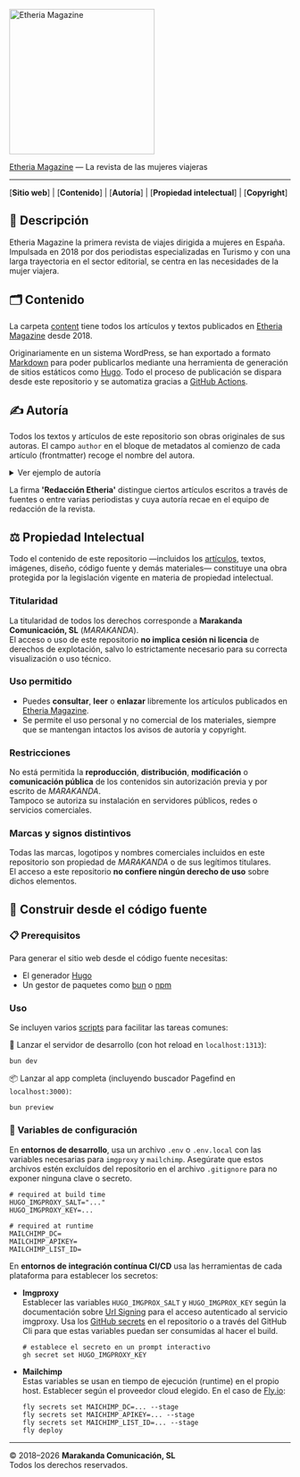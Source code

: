 [autoría]: #autoría
[bun]: https://bun.com/
[contenido]: #contenido
[copyright]: #copyright
[etheria magazine]: https://etheriamagazine.com
[fly.io]: https://fly.io
[github actions]: https://github.com/features/actions
[hugo]: https://gohugo.io
[npm]: https://nodejs.org/en
[markdown]: https://en.wikipedia.org/wiki/Markdown
[propiedad intelectual]: #propiedad-intelectual
[scripts]: ./scripts/
[sitio web]: https://etheriamagazine.com

<a href="https://etheriamagazine.com/"><img src="https://github.com/user-attachments/assets/acfbd4df-7af3-46b3-b5f6-5e51ce692b66" width="260" alt="Etheria Magazine" /></a>

[Etheria Magazine] — La revista de las mujeres viajeras

---

[**Sitio web**] | [**Contenido**] | [**Autoría**] | [**Propiedad intelectual**] | [**Copyright**]

## 📰 Descripción

Etheria Magazine la primera revista de viajes dirigida a mujeres en España. Impulsada
en 2018 por dos periodistas especializadas en Turismo y con una larga trayectoria en
el sector editorial, se centra en las necesidades de la mujer viajera.

## 🗂️ Contenido

La carpeta [content](./content) tiene todos los artículos y textos publicados en
[Etheria Magazine](https://etheriamagazine.com) desde 2018. 

Originariamente en un sistema WordPress, se han exportado a formato [Markdown]
para poder publicarlos mediante una herramienta de generación de sitios
estáticos como [Hugo]. Todo el proceso de publicación se dispara desde este
repositorio y se automatiza gracias a [GitHub Actions].

## ✍️ Autoría

Todos los textos y artículos de este repositorio son obras originales de sus
autoras. El campo `author` en el bloque de metadatos al comienzo
de cada artículo (frontmatter) recoge el nombre del autora.

<details>
  <summary>Ver ejemplo de autoría</summary>

```
---
title: "Ruta en coche por Irlanda: condados de Cork y Kerry"
date: 2023-12-30
cover: https://fotos.etheriamagazine.com/2023/12/irlanda-isla-Garinish.jpg
categories: 
  - viajar-con-amigas
tags: 
  - europa
authors: 
  - Pepa G. Marín
---

Entre brumas, bosques, lagos...
```

</details>


La firma **'Redacción Etheria'** distingue ciertos artículos escritos a través
de fuentes o entre varias periodistas y cuya autoría recae en el equipo de
redacción de la revista.

## ⚖️ Propiedad Intelectual

Todo el contenido de este repositorio —incluidos los [artículos](content/posts), textos, imágenes, diseño, código fuente y demás materiales— constituye una obra protegida por la legislación vigente en materia de propiedad intelectual.

### Titularidad  
La titularidad de todos los derechos corresponde a **Marakanda Comunicación, SL** (*MARAKANDA*).  
El acceso o uso de este repositorio **no implica cesión ni licencia** de derechos de explotación, salvo lo estrictamente necesario para su correcta visualización o uso técnico.

### Uso permitido  
- Puedes **consultar**, **leer** o **enlazar** libremente los artículos publicados en [Etheria Magazine](https://etheriamagazine.com).  
- Se permite el uso personal y no comercial de los materiales, siempre que se mantengan intactos los avisos de autoría y copyright.

### Restricciones  
No está permitida la **reproducción**, **distribución**, **modificación** o **comunicación pública** de los contenidos sin autorización previa y por escrito de *MARAKANDA*.  
Tampoco se autoriza su instalación en servidores públicos, redes o servicios comerciales.

### Marcas y signos distintivos  
Todas las marcas, logotipos y nombres comerciales incluidos en este repositorio son propiedad de *MARAKANDA* o de sus legítimos titulares.  
El acceso a este repositorio **no confiere ningún derecho de uso** sobre dichos elementos.


## 🧰 Construir desde el código fuente

### 📋 Prerequisitos
Para generar el sitio web desde el código fuente necesitas:
- El generador [Hugo]
- Un gestor de paquetes como [bun] o [npm]

### Uso
Se incluyen varios [scripts] para facilitar las tareas comunes:

🚀 Lanzar el servidor de desarrollo (con hot reload en `localhost:1313`):

```shell
bun dev
```

📦 Lanzar al app completa (incluyendo buscador Pagefind en `localhost:3000)`:

```shell
bun preview
```

### 🔧 Variables de configuración

En **entornos de desarrollo**, usa un archivo `.env` o `.env.local` con las
variables necesarias para `imgproxy` y `mailchimp`. Asegúrate que estos archivos
estén excluídos del repositorio en el archivo `.gitignore` para no exponer
ninguna clave o secreto.

```dosini
# required at build time 
HUGO_IMGPROXY_SALT="..."
HUGO_IMGPROXY_KEY=...

# required at runtime 
MAILCHIMP_DC=
MAILCHIMP_APIKEY=
MAILCHIMP_LIST_ID=
```

En **entornos de integración contínua CI/CD** usa las herramientas de cada
plataforma para establecer los secretos:

- **Imgproxy**  
Establecer las variables `HUGO_IMGPROX_SALT` y `HUGO_IMGPROX_KEY` según la
documentación sobre [Url Signing](https://docs.imgproxy.net/usage/signing_url)
para el acceso autenticado al servicio imgproxy. Usa los [GitHub
secrets](https://docs.github.com/es/actions/how-tos/write-workflows/choose-what-workflows-do/use-secrets)
en el repositorio o a través del GitHub Cli para que estas variables puedan ser
consumidas al hacer el build.

  ```shell
  # establece el secreto en un prompt interactivo
  gh secret set HUGO_IMGPROXY_KEY
  ```

- **Mailchimp**  
Estas variables se usan en tiempo de ejecución (runtime) en el propio host. Establecer según el
proveedor cloud elegido. En el caso de [Fly.io]:
  ```shell
  fly secrets set MAICHIMP_DC=... --stage
  fly secrets set MAICHIMP_APIKEY=... --stage
  fly secrets set MAICHIMP_LIST_ID=... --stage
  fly deploy
  ```


---

© 2018–2026 **Marakanda Comunicación, SL**  
Todos los derechos reservados.
